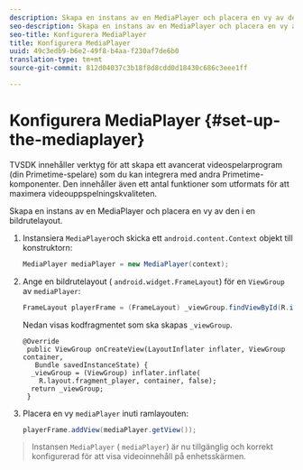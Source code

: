 ```yaml
---
description: Skapa en instans av en MediaPlayer och placera en vy av den i en bildrutelayout.
seo-description: Skapa en instans av en MediaPlayer och placera en vy av den i en bildrutelayout.
seo-title: Konfigurera MediaPlayer
title: Konfigurera MediaPlayer
uuid: 49c3edb9-b6e2-49f8-b4aa-f230af7de6b0
translation-type: tm+mt
source-git-commit: 812d04037c3b18f8d8cdd0d18430c686c3eee1ff

---
```



# Konfigurera MediaPlayer {#set-up-the-mediaplayer}

TVSDK innehåller verktyg för att skapa ett avancerat videospelarprogram (din Primetime-spelare) som du kan integrera med andra Primetime-komponenter. Den innehåller även ett antal funktioner som utformats för att maximera videouppspelningskvaliteten.

Skapa en instans av en MediaPlayer och placera en vy av den i en bildrutelayout.

1. Instansiera `MediaPlayer`och skicka ett `android.content.Context` objekt till konstruktorn:

   ```java
   MediaPlayer mediaPlayer = new MediaPlayer(context);
   ```

1. Ange en bildrutelayout ( `android.widget.FrameLayout`) för en `ViewGroup` av `mediaPlayer`:

   ```java
   FrameLayout playerFrame = (FrameLayout) _viewGroup.findViewById(R.id.playerFrame);
   ```

   Nedan visas kodfragmentet som ska skapas `_viewGroup`.

   ```
   @Override 
    public ViewGroup onCreateView(LayoutInflater inflater, ViewGroup container, 
      Bundle savedInstanceState) { 
     _viewGroup = (ViewGroup) inflater.inflate( 
       R.layout.fragment_player, container, false); 
     return _viewGroup; 
    }
   ```

1. Placera en vy `mediaPlayer` inuti ramlayouten:

   ```java
   playerFrame.addView(mediaPlayer.getView());
   ```

>Instansen `MediaPlayer` ( `mediaPlayer`) är nu tillgänglig och korrekt konfigurerad för att visa videoinnehåll på enhetsskärmen.